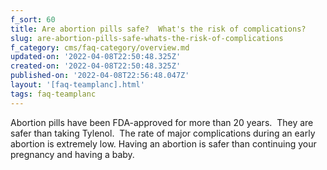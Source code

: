 ```yaml
---
f_sort: 60
title: Are abortion pills safe?  What's the risk of complications?
slug: are-abortion-pills-safe-whats-the-risk-of-complications
f_category: cms/faq-category/overview.md
updated-on: '2022-04-08T22:50:48.325Z'
created-on: '2022-04-08T22:50:48.325Z'
published-on: '2022-04-08T22:56:48.047Z'
layout: '[faq-teamplanc].html'
tags: faq-teamplanc
---
```


Abortion pills have been FDA-approved for more than 20 years.  They are safer than taking Tylenol.  The rate of major complications during an early abortion is extremely low. Having an abortion is safer than continuing your pregnancy and having a baby.
